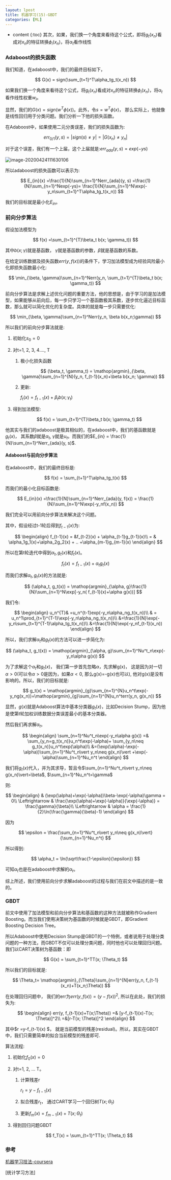 ```yaml
---
layout: lpost
title: 机器学习(15)-GBDT
categories: [ML]
---
```


* content
{:toc}
其次，如果，我们换一个角度来看待这个公式，即将$g_t(x_n)$看成对$x_n$的特征转换$\phi_i(x_n)$，将$\alpha_t$看作线性

### Adaboost的损失函数

我们知道，在adaboost中，我们的最终目标如下，

$$
G(x) = sign(\sum_{t=1}^T\alpha_tg_t(x_n))
$$

如果我们换一个角度来看待这个公式，将$g_t(x_n)$看成对$x_n$的特征转换$\phi_i(x_n)$，将$\alpha_t$看作线性权重$w_i$。

显然，我们的$G(x) = sign(w^T\phi(x))$。此外，令$s = w^T\phi(x)$， 那么实际上，他就像是线性回归用于分类问题。我们分析一下他的损失函数。

在Adaboost中，如果使用二元分类误差，我们的损失函数为:

$$
err_{0/1}(y, s) = \vert sign(s)\neq y\vert =  \vert G(x_n)\neq y_n\vert
$$

对于这个误差，我们有一个上届，这个上届就是:$err_{ada}(y, s) = exp(-ys)$

![image-20200424111630106](../posts/2020-04-24-%E6%9E%97%E8%BD%A9%E7%94%B0-GBDT/image-20200424111630106.png)

所以adaboost的损失函数可以表示为:

$$
E_{in}(x) =\frac{1}{N}\sum_{n=1}^Nerr_{ada}(y, s) =\frac{1}{N}\sum_{n=1}^Nexp(-ys)= \frac{1}{N}\sum_{n=1}^N\exp(-y_n\sum_{t=1}^T\alpha_tg_t(x_n))
$$

我们的目标就是最小化$E_{in}$。

### 前向分步算法

假设加法模型为

$$
f(x) =\sum_{t=1}^{T}\beta_t b(x; \gamma_t))
$$

其中$b(x; \gamma)$就是基函数， $\gamma$就是基函数的参数，$\beta$就是基函数的系数。

在给定训练数据及损失函数$err(y, f(x))$的条件下，学习加法模型成为经验风险最小化即损失函数最小化:

$$
\min_{\beta, \gamma}\sum_{n=1}^Nerr(y_n, \sum_{t=1}^{T}\beta_t b(x; \gamma_t))
$$

前向分步算法是求解上述优化问题的重要方法，他的思想是，由于学习的是加法模型，如果能够从前向后，每一步只学习一个基函数极其系数，逐步优化逼近目标函数，那么就可以简化优化的复杂度。具体的就是每一步只需要优化:

$$
\min_{\beta, \gamma}\sum_{n=1}^Nerr(y_n, \beta b(x_n;\gamma))
$$

所以我们的前向分步算法就是:

1. 初始化$s_0 = 0$

2. 对t=1, 2, 3, 4...., T

   1. 极小化损失函数
      
      $$
      (\beta_t, \gamma_t) = \mathop{argmin}_{\beta, \gamma}\sum_{n=1}^{N}(y_n, f_{t-1}(x_n)+\beta b(x_n; \gamma))
      $$

   2. 更新:

      $f_t(x) = f_{t-1}(x) +\beta_t b(x; \gamma_t)$

3. 得到加法模型:
   
   $$
   f(x) = \sum_{t=1}^{T}\beta_t b(x; \gamma_t)
   $$

他其实与我们的adaboost是极其相似的，在adaboost中，我们的基函数就是$g_t(x)$， 其系数$\beta$就是$\alpha_t$, $\gamma$就是$u_t$。而我们的$E_{in} = \frac{1}{N}\sum_{n=1}^Nerr_{ada}(y, s)$.

#### Adaboost与前向分步算法

在adaboost中，我们的最终目标是:

$$
f(x)  = \sum_{t+1}^T\alpha_tg_t(x)
$$

而我们的最小化目标函数是:

$$
E_{in}(x) =\frac{1}{N}\sum_{n=1}^Nerr_{ada}(y, f(x)) = \frac{1}{N}\sum_{n=1}^N\exp(-y_nf(x_n))
$$

我们完全可以用前向分步算法来解决这个问题。

其中，假设经过t-1轮后得到$f_{t-1}(x)$为:

$$
\begin{align}
f_{t-1}(x) = &f_{t-2}(x) + \alpha_{t-1}g_{t-1}(x)\\
= & \alpha_1g_1(x)+\alpha_2g_2(x) + .. +\alpha_{m-1}g_{m-1}(x)
\end{align}
$$

所以在第t轮迭代中得到$\alpha_t, g_t(x)$和$f_t(x)$。

$$
f_t(x) = f_{t-1}(x)+\alpha_tg_t(x)
$$

而我们求解$\alpha_t, g_t(x)$的方法就是:

$$
(\alpha_t, g_t(x)) = \mathop{argmin}_{\alpha, g}\frac{1}{N}\sum_{n=1}^N\exp[-y_n( f_{t-1}(x)+\alpha g(x))]
$$

我们令:

$$
\begin{align}
u_n^{T}& =u_n^{t-1}exp(-y_n\alpha_ng_t(x_n))\\
& = u_n^1\prod_{t=1}^{T-1}\exp(-y_n\alpha_ng_t(x_n))\\
&=\frac{1}{N}\exp(-y_n\sum_{t=1}^{T-1}\alpha_tg_t(x_n))\\
&=\frac{1}{N}\exp(-y_nf_{t-1}(x_n))
\end{align}
$$

所以，我们求解$\alpha_t$和$g_t(x)$的方法可以进一步简化为:

$$
(\alpha_t, g_t(x)) = \mathop{argmin}_{\alpha, g}\sum_{n=1}^Nu^t_n\exp(-y_n\alpha g(x))
$$

为了求解这个$\alpha_t$和$g_t(x)$， 我们第一步首先忽略$\alpha$，先求解g(x)， 这是因为对一切$\alpha>0$(可以令$\alpha>0$是因为，如果$\alpha<0$, 那么g(x)=-g(x)也可以), 他对g(x)是没有影响的。所以，我们的目标就是:

$$
g_t(x) = \mathop{argmin}_{g}\sum_{n=1}^{N}u_n^t\exp(-y_ng(x_n))=\mathop{argmin}_{g}\sum_{n=1}^{N}u_n^terr(y_n, g(x_n))
$$

显然，$g(x)$就是Adaboost算法中基本分类器$g_t(x)$，比如Decision Stump，因为他是使第t轮加权训练数据分类误差最小的基本分类器。

然后我们再求解$\alpha_t$。

$$
\begin{align}
\sum_{n=1}^Nu^t_n\exp(-y_n\alpha g(x)) =& \sum_{y_n=g_t(x_n)}u_n^t\exp(-\alpha)+ \sum_{y_n\neq g_t(x_n)}u_n^t\exp(\alpha)\\
&=(\exp(\alpha)-\exp(-\alpha))\sum_{n=1}^Nu^t_n\vert y_n\neq g(x_n)\vert +\exp(-\alpha)\sum_{n=1}^Nu_n^t
\end{align}
$$

我们将$g_t(x)$代入，并为其求导，暂且令$\sum_{n=1}^Nu^t_n\vert y_n\neq g(x_n)\vert=\beta$, $\sum_{n=1}^Nu_n^t=\gamma$

则:

$$
\begin{align}
& (\exp(\alpha)+\exp(-\alpha))\beta-\exp(-\alpha)\gamma = 0\\
\Leftrightarrow & \frac{\exp(\alpha)+\exp(-\alpha)}{\exp(-\alpha)} = \frac{\gamma}{\beta}\\
\Leftrightarrow & \alpha = \frac{1}{2}\ln(\frac{\gamma}{\beta}-1)
\end{align}
$$

因为

$$
\epsilon = \frac{\sum_{n=1}^Nu^t_n\vert y_n\neq g(x_n)\vert}{\sum_{n=1}^Nu_n^t}
$$

所以得到:

$$
\alpha_t = \ln(\sqrt\frac{1-\epsilon}{\epsilon})
$$

可知$\alpha_t$也是在adaboost中求解的$\alpha_t$。

综上所述，我们使用前向分步求解adaboost的过程与我们在前文中描述的是一致的。

### GBDT

前文中使用了加法模型和前向分步算法和基函数的这种方法就被称作Gradient Boosting。而当我们使用决策树为基函数的时候就是GBDT，即Gradient Boosting Decision Tree。

所以Adaboost中使用Decision Stump是GBDT的一个特例，或者说用于处理分类问题的一种方法，而GBDT不仅可以处理分类问题，同时他也可以处理回归问题。我们以CART决策树为基函数：即

$$
G(x) = \sum_{t=1}^TT(x; \Theta_t)
$$

所以我们的目标就是:

$$
\Theta_t= \mathop{argmin}_{\Theta}\sum_{n=1}^{N}err(y_n, f_{t-1}(x_n)+T(x_n;\Theta))
$$

在处理回归问题中， 我们的err为$err(y, f(x)) = (y-f(x))^2$, 所以在此处，我们的损失为:

$$
\begin{align}
err(y, f_{t-1}(x)+T(x;\Theta)) =& [y-f_{t-1}(x)-T(x; \Theta)]^2\\
=&[r-T(x; \Theta)]^2
\end{align}
$$

其中$r  =y-f_{t-1}(x) $， 就是当前模型的残差(residual)。所以，其实在GBDT中，我们只需要简单的拟合当前模型的残差即可.

算法流程:

1. 初始化$f_0(x)=0$

2. 对t=1, 2, ... T。

   1. 计算残差r

      $r_t = y-f_{t-1}(x)$

   2. 拟合残差$r_t$， 通过CART学习一个回归树$T(x; \Theta_t)$

   3. 更新$f_m(x) = f_{m-1}(x)+T(x;\Theta_t)$

3. 得到回归问题GBDT
   
   $$
   f_T(x) = \sum_{t=1}^TT(x; \Theta_t)
   $$

### 参考

[机器学习技法-coursera](https://www.coursera.org/learn/machine-learning-techniques)

[统计学习方法]


